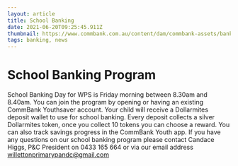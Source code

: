 ```yaml
---
layout: article
title: School Banking
date: 2021-06-20T09:25:45.911Z
thumbnail: https://www.commbank.com.au/content/dam/commbank-assets/banking/school-banking/2019-01/schoolbanking-youthapp_how_to.jpg
tags: banking, news
---
```

# School Banking Program
School Banking Day for WPS is Friday morning between 8.30am and 8.40am.  You can join the program by opening or having an existing CommBank Youthsaver account.  Your child will receive a Dollarmites deposit wallet to use for school banking. Every deposit collects a silver Dollarmites token, once you collect 10 tokens you can choose a reward.  You can also track savings progress in the CommBank Youth app.
If you have any questions on our school banking program please contact Candace Higgs, P&C President on 0433 165 664 or via our email address willettonprimarypandc@gmail.com